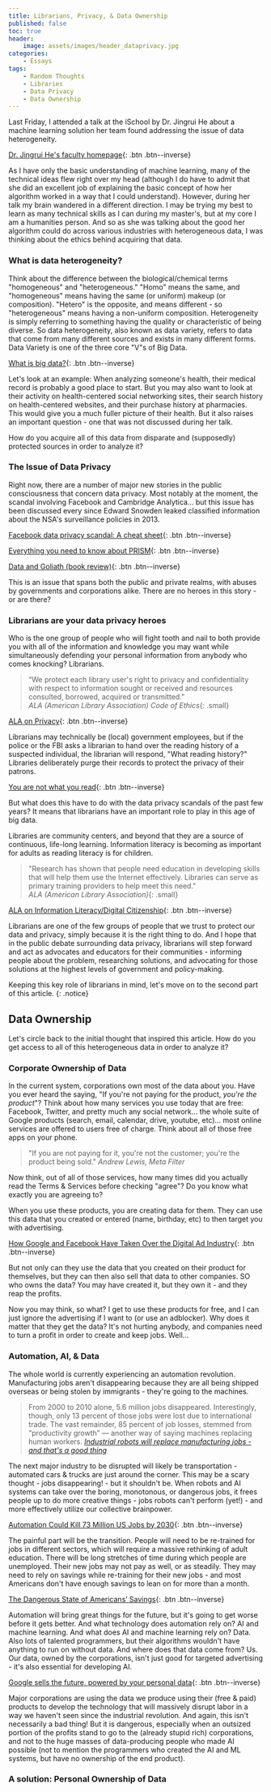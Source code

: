 ```yaml
---
title: Librarians, Privacy, & Data Ownership
published: false
toc: true
header:
    image: assets/images/header_dataprivacy.jpg
categories:
    - Essays
tags:
    - Random Thoughts
    - Libraries
    - Data Privacy
    - Data Ownership
---
```


Last Friday, I attended a talk at the iSchool by Dr. Jingrui He about a machine learning solution her team found addressing the issue of data heterogeneity.

[Dr. Jingrui He's faculty homepage](#http://faculty.engineering.asu.edu/jingruihe/){: .btn .btn--inverse}

As I have only the basic understanding of machine learning, many of the technical ideas flew right over my head (although I do have to admit that she did an excellent job of explaining the basic concept of how her algorithm worked in a way that I could understand). However, during her talk my brain wandered in a different direction. I may be trying my best to learn as many technical skills as I can during my master's, but at my core I am a humanities person. And so as she was talking about the good her algorithm could do across various industries with heterogeneous data, I was thinking about the ethics behind acquiring that data.

### What is data heterogeneity?

Think about the difference between the biological/chemical terms "homogeneous" and "heterogeneous." "Homo" means the same, and "homogeneous" means having the same (or uniform) makeup (or composition). "Hetero" is the opposite, and means different - so "heterogeneous" means having a non-uniform composition. Heterogeneity is simply referring to something having the quality or characteristic of being diverse. So data heterogeneity, also known as data variety, refers to data that come from many different sources and exists in many different forms. Data Variety is one of the three core "V"s of Big Data.

[What is big data?](#https://datasciencedegree.wisconsin.edu/data-science/what-is-big-data/){: .btn .btn--inverse}

Let's look at an example: When analyzing someone's health, their medical record is probably a good place to start. But you may also want to look at their activity on health-centered social networking sites, their search history on health-centered websites, and their purchase history at pharmacies. This would give you a much fuller picture of their health. But it also raises an important question - one that was not discussed during her talk.

How do you acquire all of this data from disparate and (supposedly) protected sources in order to analyze it?

### The Issue of Data Privacy

Right now, there are a number of major new stories in the public consciousness that concern data privacy. Most notably at the moment, the scandal involving Facebook and Cambridge Analytica... but this issue has been discussed every since Edward Snowden leaked classified information about the NSA's surveillance policies in 2013.

[Facebook data privacy scandal: A cheat sheet](#https://www.techrepublic.com/article/facebook-data-privacy-scandal-a-cheat-sheet/){: .btn .btn--inverse}

[Everything you need to know about PRISM](#https://www.theverge.com/2013/7/17/4517480/nsa-spying-prism-surveillance-cheat-sheet){: .btn .btn--inverse}

[Data and Goliath (book review)](#https://www.digitalethics.org/reviews/data-and-goliath-hidden-battles-collect-your-data-and-control-your-world){: .btn .btn--inverse}

This is an issue that spans both the public and private realms, with abuses by governments and corporations alike. There are no heroes in this story - or are there?

### Librarians are your data privacy heroes

Who is the one group of people who will fight tooth and nail to both provide you with all of the information and knowledge you may want while simultaneously defending your personal information from anybody who comes knocking? Librarians.

> “We protect each library user's right to privacy and confidentiality with respect to information sought or received and resources consulted, borrowed, acquired or transmitted.”  
<cite>ALA (American Library Association) Code of Ethics</cite>{: .small}

[ALA on Privacy](#http://www.ala.org/advocacy/privacy){: .btn .btn--inverse}

Librarians may technically be (local) government employees, but if the police or the FBI asks a librarian to hand over the reading history of a suspected individual, the librarian will respond, "What reading history?" Libraries deliberately purge their records to protect the privacy of their patrons.

[You are not what you read](#https://www.theguardian.com/us-news/2016/jan/13/us-library-records-purged-data-privacy){: .btn .btn--inverse}

But what does this have to do with the data privacy scandals of the past few years? It means that librarians have an important role to play in this age of big data.

Libraries are community centers, and beyond that they are a source of continuous, life-long learning. Information literacy is becoming as important for adults as reading literacy is for children.

> "Research has shown that people need education in developing skills that will help them use the Internet effectively. Libraries can serve as primary training providers to help meet this need."  
<cite>ALA (American Library Association)</cite>{: .small}

[ALA on Information Literacy/Digital Citizenship](#http://www.ala.org/advocacy/intfreedom/iftoolkits/litoolkit/informationliteracy_digitalcitizenship){: .btn .btn--inverse}

Librarians are one of the few groups of people that we trust to protect our data and privacy, simply because it is the right thing to do. And I hope that in the public debate surrounding data privacy, librarians will step forward and act as advocates and educators for their communities - informing people about the problem, researching solutions, and advocating for those solutions at the highest levels of government and policy-making.

Keeping this key role of librarians in mind, let's move on to the second part of this article.
{: .notice}

## Data Ownership

Let's circle back to the initial thought that inspired this article. How do you get access to all of this heterogeneous data  in order to analyze it?

### Corporate Ownership of Data

In the current system, corporations own most of the data about you. Have you ever heard the saying, "If you're not paying for the product, *you're the product*"? Think about how many services you use today that are free: Facebook, Twitter, and pretty much any social network... the whole suite of Google products (search, email, calendar, drive, youtube, etc)... most online services are offered to users free of charge. Think about all of those free apps on your phone.

> "If you are not paying for it, you're not the customer; you're the product being sold."
<cite>Andrew Lewis, Meta Filter</cite>

Now think, out of all of those services, how many times did you actually read the Terms & Services before checking "agree"? Do you know what exactly you are agreeing to?

When you use these products, you are creating data for them. They can use this data that you created or entered (name, birthday, etc) to then target you with advertising.

[How Google and Facebook Have Taken Over the Digital Ad Industry](#http://fortune.com/2017/01/04/google-facebook-ad-industry/){: .btn .btn--inverse}

But not only can they use the data that you created on their product for themselves, but they can then also sell that data to other companies. SO who owns the data? You may have created it, but they own it - and they reap the profits.

Now you may think, so what? I get to use these products for free, and I can just ignore the advertising if I want to (or use an adblocker). Why does it matter that they get the data? It's not hurting anybody, and companies need to turn a profit in order to create and keep jobs. Well...

### Automation, AI, & Data

The whole world is currently experiencing an automation revolution. Manufacturing jobs aren't disappearing because they are all being shipped overseas or being stolen by immigrants - they're going to the machines.

> From 2000 to 2010 alone, 5.6 million jobs disappeared. Interestingly, though, only 13 percent of those jobs were lost due to international trade. The vast remainder, 85 percent of job losses, stemmed from “productivity growth” — another way of saying machines replacing human workers.
<cite>[Industrial robots will replace manufacturing jobs - and that's a good thing](https://techcrunch.com/2016/10/09/industrial-robots-will-replace-manufacturing-jobs-and-thats-a-good-thing/)</cite>

The next major industry to be disrupted will likely be transportation - automated cars & trucks are just around the corner. This may be a scary thought - jobs disappearing! - but it shouldn't be. When robots and AI systems can take over the boring, monotonous, or dangerous jobs, it frees people up to do more creative things - jobs robots can't perform (yet!) - and more effectively utilize our collective brainpower.

[Automation Could Kill 73 Million US Jobs by 2030](#https://www.ttnews.com/articles/automation-could-kill-73-million-us-jobs-2030){: .btn .btn--inverse}

The painful part will be the transition. People will need to be re-trained for jobs in different sectors, which will require a massive rethinking of adult education. There will be long stretches of time during which people are unemployed. Their new jobs may not pay as well, or as steadily. They may need to rely on savings while re-training for their new jobs - and most Americans don't have enough savings to lean on for more than a month.

[The Dangerous State of Americans’ Savings](#https://www.nytimes.com/2015/01/31/your-money/the-dangerous-state-of-americans-savings.html){: .btn .btn--inverse}

Automation will bring great things for the future, but it's going to get worse before it gets better. And what technology does automation rely on? AI and machine learning. And what does AI and machine learning rely on? Data. Also lots of talented programmers, but their algorithms wouldn't have anything to run on without data. And where does that data come from? Us. Our data, owned by the corporations, isn't just good for targeted advertising - it's also essential for developing AI.

[Google sells the future, powered by your personal data](#https://www.nbcnews.com/tech/tech-news/google-sells-future-powered-your-personal-data-n870501){: .btn .btn--inverse}

Major corporations are using the data we produce using their (free & paid) products to develop the technology that will massively disrupt labor in a way we haven't seen since the industrial revolution. And again, this isn't necessarily a bad thing! But it is dangerous, especially when an outsized portion of the profits stand to go to the (already stupid rich) corporations, and not to the huge masses of data-producing people who made AI possible (not to mention the programmers who created the AI and ML systems, but have no ownership of the end product).

### A solution: Personal Ownership of Data
